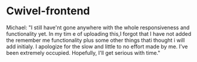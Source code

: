 ﻿# Cwivel-frontend
 
 Michael:
 "I still have'nt gone anywhere with the whole responsiveness and functionality yet. In my  tim e of uploading this,I forgot that I have not added the remember me functionality plus some other things thati thought i will add initialy. I apologize for the slow and little to no effort made by me. I've been extremely occupied. Hopefully, I'll get serious with time."

